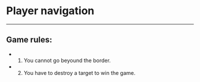 # Player navigation

---

## Game rules:

- 1. You cannot go beyound the border.
- 2. You have to destroy a target to win the game.
